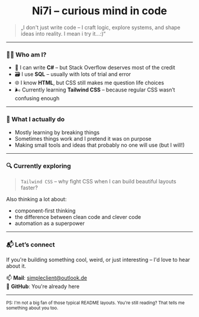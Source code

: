 <h1 align="center">Ni7i – curious mind in code</h1>

> „I don't just write code – I craft logic, explore systems, and shape ideas into reality. I mean i try it...:)“  

---

### 👨‍💻 Who am I?

- 🧷 I can write **C#** – but Stack Overflow deserves most of the credit  
- 🗃️ I use **SQL** – usually with lots of trial and error  
- 🌐 I know **HTML**, but CSS still makes me question life choices  
- 🌬️ Currently learning **Tailwind CSS** – because regular CSS wasn’t confusing enough

---

### 🧠 What I actually do

- Mostly learning by breaking things  
- Sometimes things work and I pretend it was on purpose  
- Making small tools and ideas that probably no one will use (but I will!)

---

### 🔍 Currently exploring

> `Tailwind CSS` – why fight CSS when I can build beautiful layouts faster?

Also thinking a lot about:
- component-first thinking
- the difference between clean code and clever code
- automation as a superpower

---

### 📬 Let’s connect

If you're building something cool, weird, or just interesting – I'd love to hear about it.

📫 **Mail**: simpleclient@outlook.de  
🐙 **GitHub**: You're already here  




---

<sub>PS: I'm not a big fan of those typical README layouts. You're still reading? That tells me something about you too.</sub>
